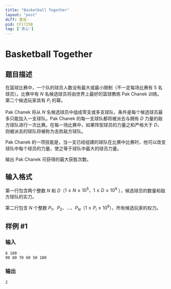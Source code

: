 ```yaml
---
title: "Basketball Together"
layout: "post"
diff: 普及-
pid: CF1725B
tag: ['贪心']
---
```


# Basketball Together

## 题目描述

在篮球比赛中，一个队的球员人数没有最大或最小限制（不一定每场比赛有 $5$ 名球员）。比赛中有 $N$ 名候选球员将由世界上最好的篮球教练 Pak Chanek 训练。第二个候选玩家具有 $P_i$ 的幂。

Pak Chanek 将从 $N$ 名候选球员中组成零支或多支球队，条件是每个候选球员最多只能加入一支球队。Pak Chanek 的每一支球队都将被派去与拥有 $D$ 力量的敌方球队进行一次比赛。在每一场比赛中，如果阵型球员的力量之和严格大于 $D$，则被派去的球队将被称为击败敌方球队。

Pak Chanek 的一项技能是，当一支已经组建的球队在比赛中比赛时，他可以改变球队中每个球员的力量，使之等于球队中最大的球员力量。

输出 Pak Chanek 可获得的最大获胜次数。

## 输入格式

第一行包含两个整数 $N$ 和 $D$（$1 \le N \le 10^5
，1 \le D \le 10^9$
），候选球员的数量和敌方球队的实力。

第二行包含 $N$ 个整数 $P_1$、$P_2$、$\ldots$、$P_ N$（$1≤P_i≤10^9$），所有候选玩家的权力。

## 样例 #1

### 输入

```
6 180
90 80 70 60 50 100
```

### 输出

```
2
```

